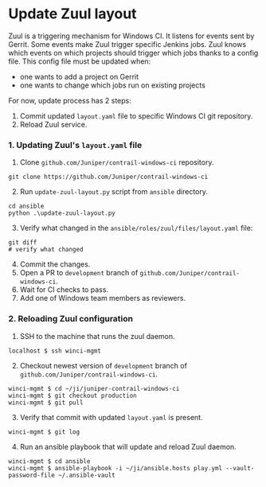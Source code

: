 # Update Zuul layout

Zuul is a triggering mechanism for Windows CI. It listens for events sent by Gerrit.
Some events make Zuul trigger specific Jenkins jobs. 
Zuul knows which events on which projects should trigger which jobs thanks to a config file.
This config file must be updated when:
* one wants to add a project on Gerrit
* one wants to change which jobs run on existing projects

For now, update process has 2 steps:
1. Commit updated `layout.yaml` file to specific Windows CI git repository.
2. Reload Zuul service.

### 1. Updating Zuul's `layout.yaml` file

1. Clone `github.com/Juniper/contrail-windows-ci` repository.
```
git clone https://github.com/Juniper/contrail-windows-ci
```

2. Run `update-zuul-layout.py` script from `ansible` directory.
```
cd ansible
python .\update-zuul-layout.py
```

3. Verify what changed in the `ansible/roles/zuul/files/layout.yaml` file:
```
git diff
# verify what changed
```

4. Commit the changes.
5. Open a PR to `development` branch of `github.com/Juniper/contrail-windows-ci`.
6. Wait for CI checks to pass.
7. Add one of Windows team members as reviewers.

### 2. Reloading Zuul configuration

1. SSH to the machine that runs the zuul daemon.
```
localhost $ ssh winci-mgmt
```

2. Checkout newest version of `development` branch of `github.com/Juniper/contrail-windows-ci`.
```
winci-mgmt $ cd ~/ji/juniper-contrail-windows-ci
winci-mgmt $ git checkout production
winci-mgmt $ git pull
```

3. Verify that commit with updated `layout.yaml` is present.
```
winci-mgmt $ git log
```

4. Run an ansible playbook that will update and reload Zuul daemon.
```
winci-mgmt $ cd ansible
winci-mgmt $ ansible-playbook -i ~/ji/ansible.hosts play.yml --vault-password-file ~/.ansible-vault
```

